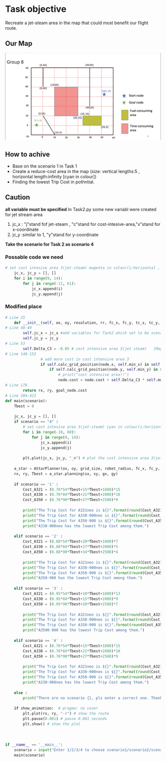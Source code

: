 # Task objective
Recreate a jet-steam area in the map that could most benefit our flight route. 

## Our Map
![Task%201/map.png](https://github.com/Ken11514/AAE2004_t1_GP8/blob/Branch-for-MAIN/image/map.png)

## How to achive
- Base on the scenario 1 in Task 1
- Create a reduce-cost area in the map (size: vertical lengths:5 , horizontal length:infinity [cyan in colour])
- Finding the lowest Trip Cost in pothntial.

## Caution
**all variable must be specified**
In Task2.py some new variabl were created for jet stream area
1. jc_x    : "j"stand fof jet-steam , "c"stand for cost-intesive-area,"x"stand for x-coordinate
2. jc_y    :similar to 1, "y"stand for y-coordinate

**Take the scenario for Task 2 as scenario 4**

### Possable code we need
```python
# set cost intesive area 3(jet-steam) magenta in colour(i:horizontal , j:vertical)
    jc_x, jc_y = [], []
    for i in range(9, 14):
        for j in range(-11, 61):
            jc_x.append(i)
            jc_y.append(j)
```
### Modified place
```python
# Line 25
    def __init__(self, ox, oy, resolution, rr, fc_x, fc_y, tc_x, tc_y, jc_x, jc_y):
# Line 48-49
        self.jc_x = jc_x #add variables for Task2 which set to be scenario 4
        self.jc_y = jc_y
# Line 53
        self.Delta_C3 = -0.05 # cost intensive area 3(jet steam)   |Magenta in colour
# Line 148-152
                # add more cost in cost intensive area 3
                if self.calc_grid_position(node.x, self.min_x) in self.jc_x:
                    if self.calc_grid_position(node.y, self.min_y) in self.jc_y:
                        # print("cost intensive area!!")
                        node.cost = node.cost + self.Delta_C3 * self.motion[i][2]
# Line 176
        return rx, ry, goal_node.cost
# Line 284-421
def main(scenario):
    Tbest = 0

    jc_x, jc_y = [], []
    if scenario == "4" :
        # set cost intesive area 3(jet-steam) cyan in colour(i:horizontal , j:vertical)magenta        
        for i in range(-10, 60):
            for j in range(9, 14):
                jc_x.append(i)
                jc_y.append(j)

        plt.plot(jc_x, jc_y, "_m") # plot the cost intensive area 3(jet-stream) magenta

    a_star = AStarPlanner(ox, oy, grid_size, robot_radius, fc_x, fc_y, tc_x, tc_y, jc_x, jc_y)
    rx, ry, Tbest = a_star.planning(sx, sy, gx, gy)

    if scenario == '1' :
        Cost_A321 = (0.76*54*Tbest+15*Tbest+1800)*15
        Cost_A330 = (0.76*84*Tbest+21*Tbest+2000)*10
        Cost_A350 = (0.76*90*Tbest+27*Tbest+2500)*9

        print("The Trip Cost for A321neo is ${}".format(round(Cost_A321)))
        print("The Trip Cost for A330-900neo is ${}".format(round(Cost_A330)))
        print("The Trip Cost for A350-900 is ${}".format(round(Cost_A350)))
        print("A330-900neo has the lowest Trip Cost among them.")

    elif scenario == '2' :
        Cost_A321 = (0.88*54*Tbest+20*Tbest+1800)*7
        Cost_A330 = (0.88*84*Tbest+27*Tbest+2000)*5
        Cost_A350 = (0.88*90*Tbest+34*Tbest+2500)*4

        print("The Trip Cost for A321neo is ${}".format(round(Cost_A321)))
        print("The Trip Cost for A330-900neo is ${}".format(round(Cost_A330)))
        print("The Trip Cost for A350-900 is ${}".format(round(Cost_A350)))
        print("A350-900 has the lowest Trip Cost among them.")

    elif scenario == '3' :
        Cost_A321 = (0.95*54*Tbest+10*Tbest+1800)*13
        Cost_A330 = (0.95*84*Tbest+15*Tbest+2000)*9
        Cost_A350 = (0.95*90*Tbest+20*Tbest+2500)*7

        print("The Trip Cost for A321neo is ${}".format(round(Cost_A321)))
        print("The Trip Cost for A330-900neo is ${}".format(round(Cost_A330)))
        print("The Trip Cost for A350-900 is ${}".format(round(Cost_A350)))
        print("A3500-900 has the lowest Trip Cost among them.")

    elif scenario == '4' :
        Cost_A321 = (0.76*54*Tbest+15*Tbest+1800)*15
        Cost_A330 = (0.76*84*Tbest+21*Tbest+2000)*10
        Cost_A350 = (0.76*90*Tbest+27*Tbest+2500)*9

        print("The Trip Cost for A321neo is ${}".format(round(Cost_A321)))
        print("The Trip Cost for A330-900neo is ${}".format(round(Cost_A330)))
        print("The Trip Cost for A350-900 is ${}".format(round(Cost_A350)))
        print("A330-900neo has the lowest Trip Cost among them.")

    else :
        print("There are no scenario {}, plz enter a correct one. Thank You".format(scenario))

    if show_animation:  # pragma: no cover
        plt.plot(rx, ry, "-r") # show the route 
        plt.pause(0.001) # pause 0.001 seconds
        plt.show() # show the plot



if __name__ == '__main__':
    scenario = input("Enter 1/2/3/4 to choose scenario1/scenario2/scenario3/Task_2 respectivelly :")
    main(scenario)

```